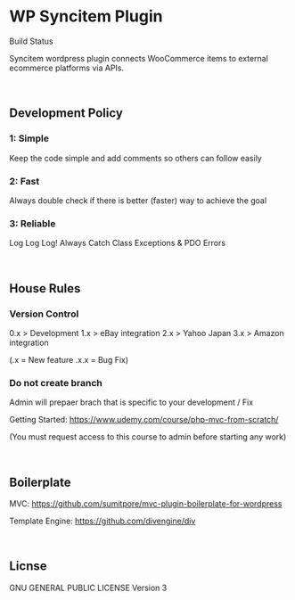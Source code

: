 WP Syncitem Plugin
==================

Build Status

Syncitem wordpress plugin connects WooCommerce items to external ecommerce platforms via APIs.

&nbsp;&nbsp;

Development Policy
------------

### 1: Simple

Keep the code simple and add comments so others can follow easily

### 2: Fast

Always double check if there is better (faster) way to achieve the goal

### 3: Reliable

Log Log Log! Always Catch Class Exceptions & PDO Errors

&nbsp;&nbsp;

House Rules
----------------
### Version Control

0.x > Development
1.x > eBay integration
2.x > Yahoo Japan
3.x > Amazon integration

(.x = New feature .x.x = Bug Fix)

### Do not create branch

Admin will prepaer brach that is specific to your development / Fix


Getting Started:
https://www.udemy.com/course/php-mvc-from-scratch/

(You must request access to this course to admin before starting any work)

&nbsp;&nbsp;

Boilerplate
------------

MVC:
https://github.com/sumitpore/mvc-plugin-boilerplate-for-wordpress

Template Engine:
https://github.com/divengine/div

&nbsp;&nbsp;

Licnse
------------

GNU GENERAL PUBLIC LICENSE Version 3
